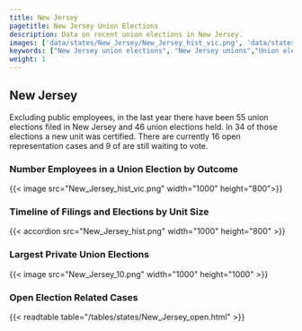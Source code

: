 ```yaml
---
title: New Jersey
pagetitle: New Jersey Union Elections
description: Data on recent union elections in New Jersey.
images: ['data/states/New_Jersey/New_Jersey_hist_vic.png', 'data/states/New_Jersey/New_Jersey_hist_size.png', 'data/states/New_Jersey/New_Jersey_10.png']
keywords: ["New Jersey union elections", "New Jersey unions","Union elections"]
weight: 1
---
```

##  New Jersey

Excluding public employees, in the last year there have been 55 union elections filed in New Jersey and 46 union elections held. In 34 of those elections a new unit was certified. There are currently 16 open representation cases and 9 of are still waiting to vote.

### Number Employees in a Union Election by Outcome
{{< image src="New_Jersey_hist_vic.png" width="1000" height="800">}}

### Timeline of Filings and Elections by Unit Size
{{< accordion src="New_Jersey_hist.png" width="1000" height="800" >}}

### Largest Private Union Elections
{{< image src="New_Jersey_10.png" width="1000" height="1000"  >}}

### Open Election Related Cases
{{< readtable table="/tables/states/New_Jersey_open.html" >}}

